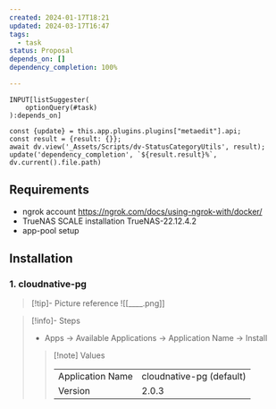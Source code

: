 ```yaml
---
created: 2024-01-17T18:21
updated: 2024-03-17T16:47
tags:
  - task
status: Proposal
depends_on: []
dependency_completion: 100%

---
```

```meta-bind
INPUT[listSuggester(
	optionQuery(#task)
):depends_on]
```

```dataviewjs
const {update} = this.app.plugins.plugins["metaedit"].api;
const result = {result: {}};
await dv.view('_Assets/Scripts/dv-StatusCategoryUtils', result);
update('dependency_completion', `${result.result}%`, dv.current().file.path)
```

## Requirements

- ngrok account https://ngrok.com/docs/using-ngrok-with/docker/
- TrueNAS SCALE installation TrueNAS-22.12.4.2
- app-pool setup
## Installation 
### 1. cloudnative-pg
    
   > [!tip]- Picture reference
   > ![[____.png]]

   > [!info]- Steps
   > - Apps → Available Applications → Application Name → Install
   >  > [!note] Values
   >  > 
   >  > | | |
   >  > | ---- | ---- |
   >  > | Application Name | cloudnative-pg (default) |
   >  > | Version | 2.0.3 |
   
